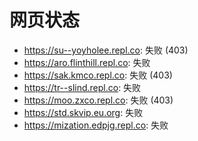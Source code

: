 # 网页状态
- https://su--yoyholee.repl.co: 失败 (403)
- https://aro.flinthill.repl.co: 失败
- https://sak.kmco.repl.co: 失败 (403)
- https://tr--slind.repl.co: 失败
- https://moo.zxco.repl.co: 失败 (403)
- https://std.skvip.eu.org: 失败
- https://mization.edpjg.repl.co: 失败
